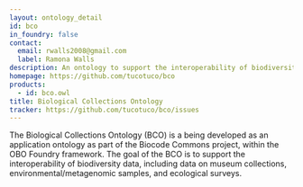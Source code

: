 ```yaml
---
layout: ontology_detail
id: bco
in_foundry: false
contact:
  email: rwalls2008@gmail.com
  label: Ramona Walls
description: An ontology to support the interoperability of biodiversity data, including data on museum collections, environmental/metagenomic samples, and ecological surveys.
homepage: https://github.com/tucotuco/bco
products:
  - id: bco.owl
title: Biological Collections Ontology
tracker: https://github.com/tucotuco/bco/issues
---
```


The Biological Collections Ontology (BCO) is a being developed as an application ontology as part of the Biocode Commons project, within the OBO Foundry framework. The goal of the BCO is to support the interoperability of biodiversity data, including data on museum collections, environmental/metagenomic samples, and ecological surveys.
